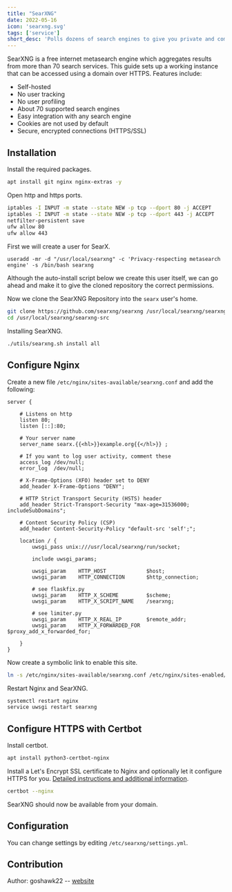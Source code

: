 ```yaml
---
title: "SearXNG"
date: 2022-05-16
icon: 'searxng.svg'
tags: ['service']
short_desc: 'Polls dozens of search engines to give you private and complete search results.'
---
```


SearXNG is a free internet metasearch engine which aggregates results
from more than 70 search services. This guide sets up a working instance
that can be accessed using a domain over HTTPS. Features include:

-  Self-hosted
-  No user tracking
-  No user profiling
-  About 70 supported search engines
-  Easy integration with any search engine
-  Cookies are not used by default
-  Secure, encrypted connections (HTTPS/SSL)

## Installation

Install the required packages.

```sh
apt install git nginx nginx-extras -y
```

Open http and https ports.

```sh
iptables -I INPUT -m state --state NEW -p tcp --dport 80 -j ACCEPT
iptables -I INPUT -m state --state NEW -p tcp --dport 443 -j ACCEPT
netfilter-persistent save
ufw allow 80
ufw allow 443
```

First we will create a user for SearX.

```
useradd -mr -d "/usr/local/searxng" -c 'Privacy-respecting metasearch engine' -s /bin/bash searxng
```
Although the auto-install script below we create this user itself, we can go ahead and make it to give the cloned repository the correct permissions.

Now we clone the SearXNG Repository into the `searx` user's home.

```sh
git clone https://github.com/searxng/searxng /usr/local/searxng/searxng-src
cd /usr/local/searxng/searxng-src
```

Installing SearXNG.

```sh
./utils/searxng.sh install all
```

## Configure Nginx

Create a new file `/etc/nginx/sites-available/searxng.conf` and add the
following:

```nginx
server {

    # Listens on http
    listen 80;
    listen [::]:80;

    # Your server name
    server_name searx.{{<hl>}}example.org{{</hl>}} ;

    # If you want to log user activity, comment these
    access_log /dev/null;
    error_log  /dev/null;

    # X-Frame-Options (XFO) header set to DENY
    add_header X-Frame-Options "DENY";

    # HTTP Strict Transport Security (HSTS) header
    add_header Strict-Transport-Security "max-age=31536000; includeSubDomains";

    # Content Security Policy (CSP)
    add_header Content-Security-Policy "default-src 'self';";

    location / {
        uwsgi_pass unix:///usr/local/searxng/run/socket;

        include uwsgi_params;

        uwsgi_param    HTTP_HOST             $host;
        uwsgi_param    HTTP_CONNECTION       $http_connection;

        # see flaskfix.py
        uwsgi_param    HTTP_X_SCHEME         $scheme;
        uwsgi_param    HTTP_X_SCRIPT_NAME    /searxng;

        # see limiter.py
        uwsgi_param    HTTP_X_REAL_IP        $remote_addr;
        uwsgi_param    HTTP_X_FORWARDED_FOR  $proxy_add_x_forwarded_for;

    }
}
```


Now create a symbolic link to enable this site.

```sh
ln -s /etc/nginx/sites-available/searxng.conf /etc/nginx/sites-enabled/searxng.conf
```

Restart Nginx and SearXNG.

```sh
systemctl restart nginx
service uwsgi restart searxng
```

## Configure HTTPS with Certbot

Install certbot.

```sh
apt install python3-certbot-nginx
```

Install a Let\'s Encrypt SSL certificate to Nginx and optionally let it
configure HTTPS for you. [Detailed instructions and additional information](/basic/certbot).

```sh
certbot --nginx
```

SearXNG should now be available from your domain.

## Configuration

You can change settings by editing `/etc/searxng/settings.yml`.

## Contribution

Author: goshawk22 -- [website](https://goshawk22.uk)
